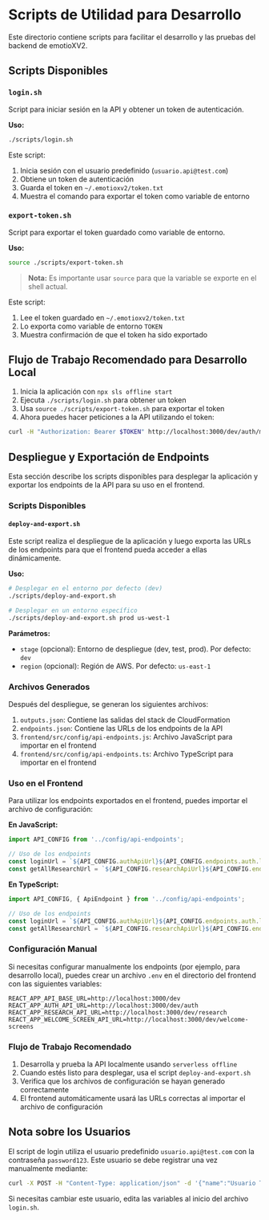 # Scripts de Utilidad para Desarrollo

Este directorio contiene scripts para facilitar el desarrollo y las pruebas del backend de emotioXV2.

## Scripts Disponibles

### `login.sh`

Script para iniciar sesión en la API y obtener un token de autenticación.

**Uso:**
```bash
./scripts/login.sh
```

Este script:
1. Inicia sesión con el usuario predefinido (`usuario.api@test.com`)
2. Obtiene un token de autenticación
3. Guarda el token en `~/.emotioxv2/token.txt`
4. Muestra el comando para exportar el token como variable de entorno

### `export-token.sh`

Script para exportar el token guardado como variable de entorno.

**Uso:**
```bash
source ./scripts/export-token.sh
```

> **Nota:** Es importante usar `source` para que la variable se exporte en el shell actual.

Este script:
1. Lee el token guardado en `~/.emotioxv2/token.txt`
2. Lo exporta como variable de entorno `TOKEN`
3. Muestra confirmación de que el token ha sido exportado

## Flujo de Trabajo Recomendado para Desarrollo Local

1. Inicia la aplicación con `npx sls offline start`
2. Ejecuta `./scripts/login.sh` para obtener un token
3. Usa `source ./scripts/export-token.sh` para exportar el token
4. Ahora puedes hacer peticiones a la API utilizando el token:

```bash
curl -H "Authorization: Bearer $TOKEN" http://localhost:3000/dev/auth/me
```

## Despliegue y Exportación de Endpoints

Esta sección describe los scripts disponibles para desplegar la aplicación y exportar los endpoints de la API para su uso en el frontend.

### Scripts Disponibles

#### `deploy-and-export.sh`

Este script realiza el despliegue de la aplicación y luego exporta las URLs de los endpoints para que el frontend pueda acceder a ellas dinámicamente.

**Uso:**
```bash
# Desplegar en el entorno por defecto (dev)
./scripts/deploy-and-export.sh

# Desplegar en un entorno específico
./scripts/deploy-and-export.sh prod us-west-1
```

**Parámetros:**
- `stage` (opcional): Entorno de despliegue (dev, test, prod). Por defecto: `dev`
- `region` (opcional): Región de AWS. Por defecto: `us-east-1`

### Archivos Generados

Después del despliegue, se generan los siguientes archivos:

1. `outputs.json`: Contiene las salidas del stack de CloudFormation
2. `endpoints.json`: Contiene las URLs de los endpoints de la API
3. `frontend/src/config/api-endpoints.js`: Archivo JavaScript para importar en el frontend
4. `frontend/src/config/api-endpoints.ts`: Archivo TypeScript para importar en el frontend

### Uso en el Frontend

Para utilizar los endpoints exportados en el frontend, puedes importar el archivo de configuración:

**En JavaScript:**
```javascript
import API_CONFIG from '../config/api-endpoints';

// Uso de los endpoints
const loginUrl = `${API_CONFIG.authApiUrl}${API_CONFIG.endpoints.auth.login}`;
const getAllResearchUrl = `${API_CONFIG.researchApiUrl}${API_CONFIG.endpoints.research.getAll}`;
```

**En TypeScript:**
```typescript
import API_CONFIG, { ApiEndpoint } from '../config/api-endpoints';

// Uso de los endpoints
const loginUrl = `${API_CONFIG.authApiUrl}${API_CONFIG.endpoints.auth.login}`;
const getAllResearchUrl = `${API_CONFIG.researchApiUrl}${API_CONFIG.endpoints.research.getAll}`;
```

### Configuración Manual

Si necesitas configurar manualmente los endpoints (por ejemplo, para desarrollo local), puedes crear un archivo `.env` en el directorio del frontend con las siguientes variables:

```
REACT_APP_API_BASE_URL=http://localhost:3000/dev
REACT_APP_AUTH_API_URL=http://localhost:3000/dev/auth
REACT_APP_RESEARCH_API_URL=http://localhost:3000/dev/research
REACT_APP_WELCOME_SCREEN_API_URL=http://localhost:3000/dev/welcome-screens
```

### Flujo de Trabajo Recomendado

1. Desarrolla y prueba la API localmente usando `serverless offline`
2. Cuando estés listo para desplegar, usa el script `deploy-and-export.sh`
3. Verifica que los archivos de configuración se hayan generado correctamente
4. El frontend automáticamente usará las URLs correctas al importar el archivo de configuración

## Nota sobre los Usuarios

El script de login utiliza el usuario predefinido `usuario.api@test.com` con la contraseña `password123`. Este usuario se debe registrar una vez manualmente mediante:

```bash
curl -X POST -H "Content-Type: application/json" -d '{"name":"Usuario Test API","email":"usuario.api@test.com","password":"password123"}' http://localhost:3000/dev/auth/register
```

Si necesitas cambiar este usuario, edita las variables al inicio del archivo `login.sh`. 